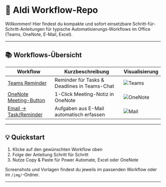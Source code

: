 # 🚀 Aldi Workflow-Repo

Willkommen! Hier findest du kompakte und sofort einsetzbare Schritt-für-Schritt-Anleitungen für typische Automatisierungs-Workflows im Office (Teams, OneNote, E-Mail, Excel).

---

## 📚 Workflows-Übersicht

| Workflow                          | Kurzbeschreibung                     | Visualisierung           |
| ---------------------------------- | ------------------------------------ | ------------------------ |
| [Teams Reminder](workflows/reminder-teams.md)   | Reminder für Tasks & Deadlines in Teams-Chat | ![Teams](img/teams-emoji.png)   |
| [OneNote Meeting-Button](workflows/onenote-meeting-button.md) | 1-Click Meeting-Notiz in OneNote           | ![OneNote](img/onenote-emoji.png) |
| [Email → Task/Reminder](workflows/email-to-task.md)           | Aufgaben aus E-Mail automatisch erfassen   | ![Mail](img/mail-emoji.png)      |

---

## 💡 Quickstart

1. Klicke auf den gewünschten Workflow oben
2. Folge der Anleitung Schritt für Schritt
3. Nutze Copy & Paste für Power Automate, Excel oder OneNote

Screenshots und Vorlagen findest du jeweils im passenden Workflow oder im `/img/`-Ordner.

---
